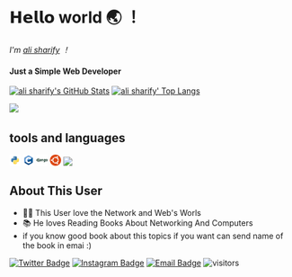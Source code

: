 # 𝗛𝗲𝗹𝗹𝗼 world 🌏 ！ 

*I'm [ali sharify](https://github.com/alisharifyy) ！*

#### Just a Simple Web Developer  #### 


[![ali sharify's GitHub Stats](https://github-readme-stats.vercel.app/api?username=alisharifyy&show_icons=true&include_all_commits=true&theme=tokyonight&count_private=true&line_height=40&cache_seconds=10800)](https://github.com/alisharifyy)
[![ali sharify' Top Langs](https://github-readme-stats.vercel.app/api/top-langs/?username=alisharifyy&langs_count=5&theme=tokyonight&cache_seconds=10800)](https://github.com/alisharifyy)

![](https://komarev.com/ghpvc/?username=alisharifyy)

## tools and languages 

<div>
        <code><img height="20" src="https://raw.githubusercontent.com/github/explore/80688e429a7d4ef2fca1e82350fe8e3517d3494d/topics/python/python.png"></code>
        <code><img height="20" src="https://raw.githubusercontent.com/github/explore/80688e429a7d4ef2fca1e82350fe8e3517d3494d/topics/c/c.png"></code>
        <code><img height="20" src="https://raw.githubusercontent.com/github/explore/80688e429a7d4ef2fca1e82350fe8e3517d3494d/topics/django/django.png"></code>
        <code><img height="20" src="https://raw.githubusercontent.com/github/explore/80688e429a7d4ef2fca1e82350fe8e3517d3494d/topics/ubuntu/ubuntu.png"></code>
        <code><img height="20" src="https://cdn.svgporn.com/logos/visual-studio-code.svg"></code>
</div>

## About This User

- 👨‍💻 This User love the Network and Web's Worls
- :books: He loves Reading Books About Networking And Computers 
- if you know good book about this topics if you want can send name of the book in emai :)


[![Twitter Badge](https://img.shields.io/badge/-Twitter-1da1f2?style=flat-square&labelColor=1da1f2&logo=twitter&logoColor=white&link=https://twitter.com/Yaronzz)](https://twitter.com/alisharify7)
[![Instagram Badge](https://img.shields.io/badge/-Instagram-purple?style=flat&logo=instagram&logoColor=white&link=https://instagram.com/ali._.sharify/)](https://instagram.com/ali._.sharify)
[![Email Badge](https://img.shields.io/badge/-Email-c14438?style=flat-square&logo=Gmail&logoColor=white&link=mailto:yaronhuang@foxmail.com)](mailto:alisharifyoffcial@gmail.com)
![visitors](https://visitor-badge.laobi.icu/badge?page_id=alisharifyy)



